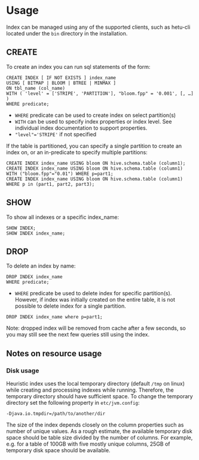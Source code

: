 

# Usage

Index can be managed using any of the supported clients, such as hetu-cli located under the `bin` directory in the installation.


## CREATE
To create an index you can run sql statements of the form:
```roomsql  
CREATE INDEX [ IF NOT EXISTS ] index_name
USING [ BITMAP | BLOOM | BTREE | MINMAX ]
ON tbl_name (col_name)
WITH ( 'level' = ['STRIPE', 'PARTITION'], "bloom.fpp" = '0.001', [, …] )
WHERE predicate;
```

- `WHERE` predicate can be used to create index on select partition(s)
- `WITH` can be used to specify index properties or index level. See individual index documentation to support properties.
- `"level"='STRIPE'` if not specified

If the table is partitioned, you can specify a single partition to create an index on, or an in-predicate to specify multiple partitions: 

```roomsql
CREATE INDEX index_name USING bloom ON hive.schema.table (column1);
CREATE INDEX index_name USING bloom ON hive.schema.table (column1) WITH ("bloom.fpp"="0.01") WHERE p=part1;
CREATE INDEX index_name USING bloom ON hive.schema.table (column1) WHERE p in (part1, part2, part3);
```

## SHOW

To show all indexes or a specific index_name: 
```roomsql
SHOW INDEX;
SHOW INDEX index_name;
```

## DROP

To delete an index by name:
```roomsql
DROP INDEX index_name
WHERE predicate;
```

- `WHERE` predicate be used to delete index for specific partition(s). However, if index was initially created on the entire table, it is not possible to delete index for a single partition.

```roomsql
DROP INDEX index_name where p=part1;
```

Note: dropped index will be removed from cache after a few seconds, so you may still see the next few queries still using the index.


## Notes on resource usage

### Disk usage
Heuristic index uses the local temporary directory (default `/tmp` on linux) while creating and processing indexes while running.
Therefore, the temporary directory should have sufficient space. To change the temporary directory set the following property in `etc/jvm.config`:

```
-Djava.io.tmpdir=/path/to/another/dir
```

The size of the index depends closely on the column properties such as number of unique values.
As a rough estimate, the available temporary disk space should be table size divided by the number of columns.
For example, e.g. for a table of 100GB with five mostly unique columns, 25GB of temporary disk space should be available.

